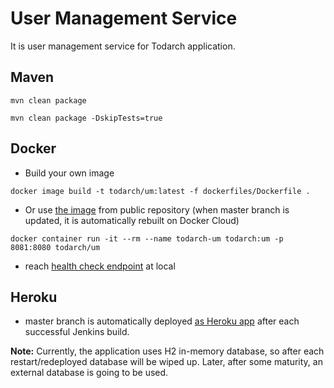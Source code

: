# User Management Service

It is user management service for Todarch application.

## Maven

```shell
mvn clean package

mvn clean package -DskipTests=true
```

## Docker

- Build your own image

```shell
docker image build -t todarch/um:latest -f dockerfiles/Dockerfile .
```

- Or use [the image](https://hub.docker.com/r/todarch/um/) from public repository (when master branch is updated, it is automatically rebuilt on Docker Cloud)

```shell
docker container run -it --rm --name todarch-um todarch:um -p 8081:8080 todarch/um
```

- reach [health check endpoint](http://localhost:8081/non-secured/up) at local

## Heroku

- master branch is automatically deployed [as Heroku app](https://todarch-um.herokuapp.com/non-secured/up) after each successful Jenkins build.

**Note:** Currently, the application uses H2 in-memory database, so after each restart/redeployed database will be wiped up. Later, after some maturity, an external database is going to be used.





